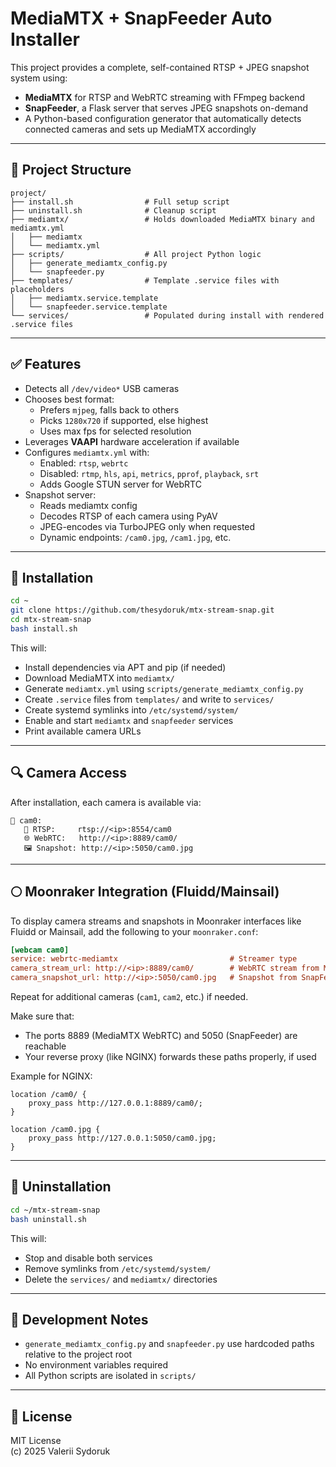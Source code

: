# MediaMTX + SnapFeeder Auto Installer

This project provides a complete, self-contained RTSP + JPEG snapshot system using:

- **MediaMTX** for RTSP and WebRTC streaming with FFmpeg backend
- **SnapFeeder**, a Flask server that serves JPEG snapshots on-demand
- A Python-based configuration generator that automatically detects connected cameras and sets up MediaMTX accordingly

---

## 📁 Project Structure

```
project/
├── install.sh                # Full setup script
├── uninstall.sh              # Cleanup script
├── mediamtx/                 # Holds downloaded MediaMTX binary and mediamtx.yml
│   ├── mediamtx
│   └── mediamtx.yml
├── scripts/                  # All project Python logic
│   ├── generate_mediamtx_config.py
│   └── snapfeeder.py
├── templates/                # Template .service files with placeholders
│   ├── mediamtx.service.template
│   └── snapfeeder.service.template
└── services/                 # Populated during install with rendered .service files
```

---

## ✅ Features

- Detects all `/dev/video*` USB cameras
- Chooses best format:
  - Prefers `mjpeg`, falls back to others
  - Picks `1280x720` if supported, else highest
  - Uses max fps for selected resolution
- Leverages **VAAPI** hardware acceleration if available
- Configures `mediamtx.yml` with:
  - Enabled: `rtsp`, `webrtc`
  - Disabled: `rtmp`, `hls`, `api`, `metrics`, `pprof`, `playback`, `srt`
  - Adds Google STUN server for WebRTC
- Snapshot server:
  - Reads mediamtx config
  - Decodes RTSP of each camera using PyAV
  - JPEG-encodes via TurboJPEG only when requested
  - Dynamic endpoints: `/cam0.jpg`, `/cam1.jpg`, etc.

---

## 🚀 Installation

```bash
cd ~
git clone https://github.com/thesydoruk/mtx-stream-snap.git
cd mtx-stream-snap
bash install.sh
```

This will:

- Install dependencies via APT and pip (if needed)
- Download MediaMTX into `mediamtx/`
- Generate `mediamtx.yml` using `scripts/generate_mediamtx_config.py`
- Create `.service` files from `templates/` and write to `services/`
- Create systemd symlinks into `/etc/systemd/system/`
- Enable and start `mediamtx` and `snapfeeder` services
- Print available camera URLs

---

## 🔍 Camera Access

After installation, each camera is available via:

```
🎥 cam0:
   📡 RTSP:     rtsp://<ip>:8554/cam0
   🌐 WebRTC:   http://<ip>:8889/cam0/
   🖼️ Snapshot: http://<ip>:5050/cam0.jpg
```

---

## 🌕 Moonraker Integration (Fluidd/Mainsail)

To display camera streams and snapshots in Moonraker interfaces like Fluidd or Mainsail, add the following to your `moonraker.conf`:

```ini
[webcam cam0]
service: webrtc-mediamtx                         # Streamer type
camera_stream_url: http://<ip>:8889/cam0/        # WebRTC stream from MediaMTX
camera_snapshot_url: http://<ip>:5050/cam0.jpg   # Snapshot from SnapFeeder
```

Repeat for additional cameras (`cam1`, `cam2`, etc.) if needed.

Make sure that:
- The ports 8889 (MediaMTX WebRTC) and 5050 (SnapFeeder) are reachable
- Your reverse proxy (like NGINX) forwards these paths properly, if used

Example for NGINX:

```nginx
location /cam0/ {
    proxy_pass http://127.0.0.1:8889/cam0/;
}

location /cam0.jpg {
    proxy_pass http://127.0.0.1:5050/cam0.jpg;
}
```

---

## 🧹 Uninstallation

```bash
cd ~/mtx-stream-snap
bash uninstall.sh
```

This will:

- Stop and disable both services
- Remove symlinks from `/etc/systemd/system/`
- Delete the `services/` and `mediamtx/` directories

---

## 🔧 Development Notes

- `generate_mediamtx_config.py` and `snapfeeder.py` use hardcoded paths relative to the project root
- No environment variables required
- All Python scripts are isolated in `scripts/`

---

## 📜 License

MIT License  
(c) 2025 Valerii Sydoruk

